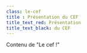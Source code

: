 ```yaml
---
class: le-cef
title : Présentation du CEF
title_text_red: Présentation
title_text_black: du CEF
---
```


Contenu de "Le cef !"